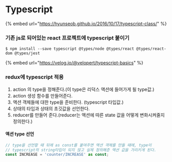 # Typescript

{% embed url="https://hyunseob.github.io/2016/10/17/typescript-class/" %}

### 기존 js로 되어있는 react 프로젝트에 typescript 붙이기

```
$ npm install --save typescript @types/node @types/react @types/react-dom @types/jest
```

{% embed url="https://velog.io/@velopert/typescript-basics" %}

### redux에 typescript 적용

1. action 의 type을 정해준다.(이 type은 리덕스 액션에 들어가게 될 type값.)
2. action 생성 함수를 만들어준다.
3. 액션 객체들에 대한 type을 준비한다. (typescript 타입값.)
4. 상태의 타입과 상태의 초깃값을 선언한다.
5. reducer를 만들어 준다.(reducer는 액션에 따른 state 값을 어떻게 변화시켜줄지 정의한다.)

#### 액션 type 선언

```typescript
// type을 선언할 때 뒤에 as const를 붙여주면 액션 객체를 만들 때에, type이
// typescript의 string타입이 되지 않고 실제 정의해준 액션 값을 가리키게 된다.
const INCREASE = 'counter/INCREASE' as const;
```
